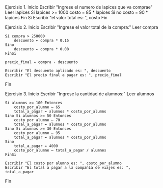 Ejercisio 1.
Inicio
    Escribir "Ingrese el numero de lapices que va comprae"
    Leer lapices
    Si lapices >= 1000 
        costo = 85 * lapices
    Si no
        costo = 90 * lapices
    Fin Si
    Escribir "el valor total es: ", costo
Fin

Ejercisio 2.
Inicio
    Escribir "Ingrese el valor total de la compra:"
    Leer compra

    Si compra > 250000 
        descuento ← compra * 0.15
    Sino
        descuento ← compra * 0.08
    FinSi

    precio_final ← compra - descuento

    Escribir "El descuento aplicado es: ", descuento
    Escribir "El precio final a pagar es: ", precio_final
Fin

Ejercisio 3.
Inicio
    Escribir "Ingrese la cantidad de alumnos:"
    Leer alumnos

    Si alumnos >= 100 Entonces
        costo_por_alumno ← 65
        total_a_pagar ← alumnos * costo_por_alumno
    Sino Si alumnos >= 50 Entonces
        costo_por_alumno ← 70
        total_a_pagar ← alumnos * costo_por_alumno
    Sino Si alumnos >= 30 Entonces
        costo_por_alumno ← 95
        total_a_pagar ← alumnos * costo_por_alumno
    Sino
        total_a_pagar ← 4000
        costo_por_alumno ← total_a_pagar / alumnos
    FinSi

    Escribir "El costo por alumno es: ", costo_por_alumno
    Escribir "El total a pagar a la compañía de viajes es: ", total_a_pagar
Fin
